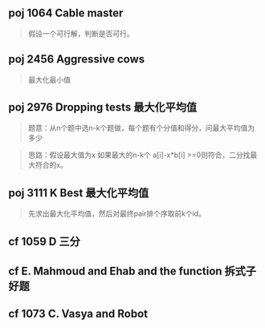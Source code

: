 ## poj 1064 Cable master 
>假设一个可行解，判断是否可行。

## poj 2456 Aggressive cows
>最大化最小值

## poj 2976 Dropping tests 最大化平均值
>题意：从n个题中选n-k个题做，每个题有个分值和得分，问最大平均值为多少

>思路：假设最大值为x 如果最大的n-k个 a[i]-x*b[i] >=0则符合，二分找最大符合的x。

## poj 3111 K Best 最大化平均值
>先求出最大化平均值，然后对最终pair排个序取前k个id。

## cf 1059 D 三分

## cf  E. Mahmoud and Ehab and the function 拆式子好题

## cf 1073 C. Vasya and Robot
